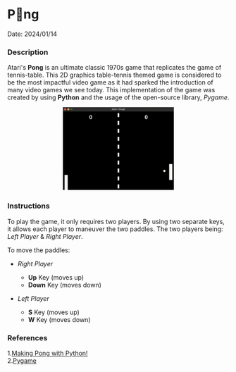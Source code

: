 # P🏓ng
Date: 2024/01/14

### Description
Atari's **Pong** is an ultimate classic 1970s game that replicates the game of tennis-table. This 2D graphics table-tennis themed game is considered to be the most impactful video game as it had sparked the introduction of many video games we see today. This implementation of the game was created by using **Python** and the usage of the open-source library, *Pygame*.


<p align = "center">
<img src = "./README Files/pong.gif" width = "50%">
</p>


### Instructions
To play the game, it only requires two players. By using two separate keys, it allows each player to maneuver the two paddles. The two players being: *Left Player* & *Right Player*. <br>

To move the paddles: <br>
- *Right Player* <br>
    - **Up** Key (moves up) <br>
    - **Down** Key (moves down) <br>

- *Left Player* <br>
    - **S** Key (moves up) <br>
    - **W** Key (moves down) <br>


### References
1.[Making Pong with Python!](https://www.youtube.com/watch?v=vVGTZlnnX3U) <br>
2.[Pygame](https://github.com/pygame/pygame)
